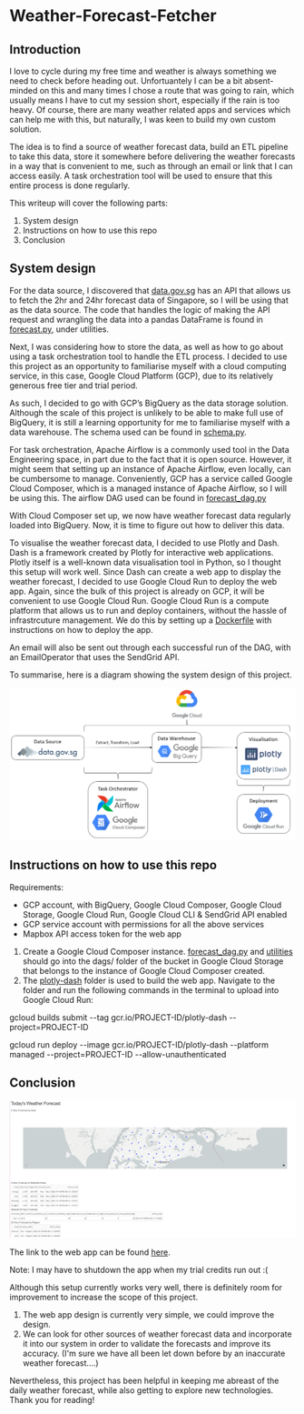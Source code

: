 # Weather-Forecast-Fetcher

## Introduction

I love to cycle during my free time and weather is always something we need to check before heading out.
Unfortuantely I can be a bit absent-minded on this and many times I chose a route that was going to rain, which usually means I have to cut my session short, especially if the rain is too heavy.
Of course, there are many weather related apps and services which can help me with this, but naturally, I was keen to build my own custom solution.

The idea is to find a source of weather forecast data, build an ETL pipeline to take this data, store it somewhere before delivering the weather forecasts in a way that is convenient to me, such as through an email or link that I can access easily. A task orchestration tool will be used to ensure that this entire process is done regularly.

This writeup will cover the following parts:
 1. System design
 2. Instructions on how to use this repo
 3. Conclusion

## System design

For the data source, I discovered that [data.gov.sg](https://data.gov.sg/) has an API that allows us to fetch the 2hr and 24hr forecast data of Singapore, so I will be using that as the data source. The code that handles the logic of making the API request and wrangling the data into a pandas DataFrame is found in [forecast.py](utilities/forecast.py), under utilities.

Next, I was considering how to store the data, as well as how to go about using a task orchestration tool to handle the ETL process. I decided to use this project as an opportunity to familiarise myself with a cloud computing service, in this case, Google Cloud Platform (GCP), due to its relatively generous free tier and trial period.

As such, I decided to go with GCP’s BigQuery as the data storage solution. Although the scale of this project is unlikely to be able to make full use of BigQuery, it is still a learning opportunity for me to familiarise myself with a data warehouse. The schema used can be found in [schema.py](utilities/schema.py).

For task orchestration, Apache Airflow is a commonly used tool in the Data Engineering space, in part due to the fact that it is open source. However, it might seem that setting up an instance of Apache Airflow, even locally, can be cumbersome to manage. Conveniently, GCP has a service called Google Cloud Composer, which is a managed instance of Apache Airflow, so I will be using this. The airflow DAG used can be found in [forecast_dag.py](forecast_dag.py)

With Cloud Composer set up, we now have weather forecast data regularly loaded into BigQuery. Now, it is time to figure out how to deliver this data.

To visualise the weather forecast data, I decided to use Plotly and Dash. Dash is a framework created by Plotly for interactive web applications. Plotly itself is a well-known data visualisation tool in Python, so I thought this setup will work well. Since Dash can create a web app to display the weather forecast, I decided to use Google Cloud Run to deploy the web app. Again, since the bulk of this project is already on GCP, it will be convenient to use Google Cloud Run. Google Cloud Run is a compute platform that allows us to run and deploy containers, without the hassle of infrastrcuture management. We do this by setting up a [Dockerfile](plotly-dash/Dockerfile) with instructions on how to deploy the app.

An email will also be sent out through each successful run of the DAG, with an EmailOperator that uses the SendGrid API.

To summarise, here is a diagram showing the system design of this project.

![diagram](https://github.com/alif898/Weather-Forecast-Fetcher/blob/main/diagram.png?raw=true)

## Instructions on how to use this repo

Requirements:
- GCP account, with BigQuery, Google Cloud Composer, Google Cloud Storage, Google Cloud Run, Google Cloud CLI & SendGrid API enabled
- GCP service account with permissions for all the above services
- Mapbox API access token for the web app

1. Create a Google Cloud Composer instance. [forecast_dag.py](forecast_dag.py) and [utilities](utilities) should go into the dags/ folder of the bucket in Google Cloud Storage that belongs to the instance of Google Cloud Composer created.
2. The [plotly-dash](plotly-dash) folder is used to build the web app. Navigate to the folder and run the following commands in the terminal to upload into Google Cloud Run:

gcloud builds submit --tag gcr.io/PROJECT-ID/plotly-dash  --project=PROJECT-ID

gcloud run deploy --image gcr.io/PROJECT-ID/plotly-dash --platform managed  --project=PROJECT-ID --allow-unauthenticated

## Conclusion

![diagram](https://github.com/alif898/Weather-Forecast-Fetcher/blob/main/sample.png?raw=true)

The link to the web app can be found [here](https://plotly-dash-2qgkppxq3q-as.a.run.app/).

Note: I may have to shutdown the app when my trial credits run out :(

Although this setup currently works very well, there is definitely room for improvement to increase the scope of this project. 
1. The web app design is currently very simple, we could improve the design.
2. We can look for other sources of weather forecast data and incorporate it into our system in order to validate the forecasts and improve its accuracy. (I'm sure we have all been let down before by an inaccurate weather forecast....)

Nevertheless, this project has been helpful in keeping me abreast of the daily weather forecast, while also getting to explore new technologies. Thank you for reading!

